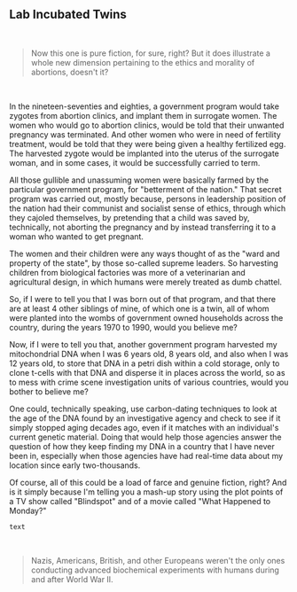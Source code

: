 ## Lab Incubated Twins

<br>

>Now this one is pure fiction, for sure, right? But it does illustrate a whole new dimension pertaining to the ethics and morality of abortions, doesn't it? 

<br>

In the nineteen-seventies and eighties, a government program would take zygotes from abortion clinics, and implant them in surrogate women. The women who would go to abortion clinics, would be told that their unwanted pregnancy was terminated. And other women who were in need of fertility treatment, would be told that they were being given a healthy fertilized egg. The harvested zygote would be implanted into the uterus of the surrogate woman, and in some cases, it would be successfully carried to term. 

All those gullible and unassuming women were basically farmed by the particular government program, for "betterment of the nation." That secret program was carried out, mostly because, persons in leadership position of the nation had their communist and socialist sense of ethics, through which they cajoled themselves, by pretending that a child was saved by, technically, not aborting the pregnancy and by instead transferring it to a woman who wanted to get pregnant. 

The women and their children were any ways thought of as the "ward and property of the state", by those so-called supreme leaders. So harvesting children from biological factories was more of a veterinarian and agricultural design, in which humans were merely treated as dumb chattel.  

So, if I were to tell you that I was born out of that program, and that there are at least 4 other siblings of mine, of which one is a twin, all of whom were planted into the wombs of government owned households across the country, during the years 1970 to 1990, would you believe me? 

Now, if I were to tell you that, another government program harvested my mitochondrial DNA when I was 6 years old, 8 years old, and also when I was 12 years old, to store that DNA in a petri dish within a cold storage, only to clone t-cells with that DNA and disperse it in places across the world, so as to mess with crime scene investigation units of various countries, would you bother to believe me? 

One could, technically speaking, use carbon-dating techniques to look at the age of the DNA found by an investigative agency and check to see if it simply stopped aging decades ago, even if it matches with an individual's current genetic material. Doing that would help those agencies answer the question of how they keep finding my DNA in a country that I have never been in, especially when those agencies have had real-time data about my location since early two-thousands. 

Of course, all of this could be a load of farce and genuine fiction, right? And is it simply because I'm telling you a mash-up story using the plot points of a TV show called "Blindspot" and of a movie called "What Happened to Monday?" 

<p align="center">

	text  

</p>

<br>

>Nazis, Americans, British, and other Europeans weren't the only ones conducting advanced biochemical experiments with humans during and after World War II. 